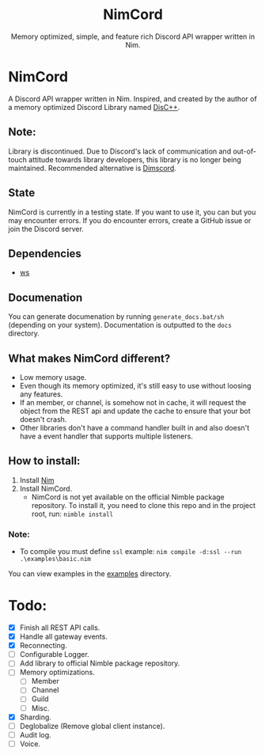 <h1 align="center">NimCord</h1>

<p align="center">
Memory optimized, simple, and feature rich Discord API wrapper written in Nim.
</p>

# NimCord
A Discord API wrapper written in Nim. Inspired, and created by the author of a memory optimized Discord Library named [DisC++](https://github.com/DisCPP/DisCPP).

## Note:
Library is discontinued. Due to Discord's lack of communication and out-of-touch attitude towards library developers, this library is no longer being maintained. Recommended alternative is [Dimscord](https://github.com/krisppurg/dimscord).

## State
NimCord is currently in a testing state. If you want to use it, you can but you may encounter errors. If you do encounter errors, create a GitHub issue or join the Discord server.

## Dependencies
* [ws](https://github.com/treeform/ws)

## Documenation
You can generate documenation by running `generate_docs.bat/sh` (depending on your system). Documentation is outputted to the `docs` directory.

## What makes NimCord different?
* Low memory usage.
* Even though its memory optimized, it's still easy to use without loosing any features.
* If an member, or channel, is somehow not in cache, it will request the object from the REST api and update the cache to ensure that your bot doesn't crash.
* Other libraries don't have a command handler built in and also doesn't have a event handler that supports multiple listeners.

## How to install:
1. Install [Nim](https://nim-lang.org/)
2. Install NimCord.
   * NimCord is not yet available on the official Nimble package repository. To install it, you need to clone this repo and in the project root, run: `nimble install`

### Note: 
* To compile you must define `ssl` example: `nim compile -d:ssl --run .\examples\basic.nim`

You can view examples in the [examples](examples) directory.

# Todo:
- [x] Finish all REST API calls.
- [x] Handle all gateway events.
- [x] Reconnecting.
- [ ] Configurable Logger.
- [ ] Add library to official Nimble package repository.
- [ ] Memory optimizations.
  - [ ] Member
  - [ ] Channel
  - [ ] Guild
  - [ ] Misc.
- [x] Sharding.
- [ ] Deglobalize (Remove global client instance).
- [ ] Audit log.
- [ ] Voice.
